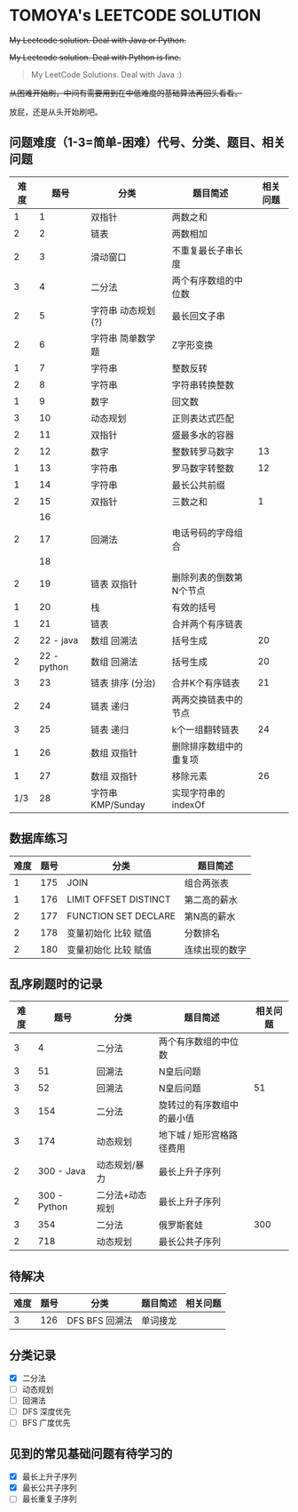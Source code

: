 # TOMOYA's LEETCODE SOLUTION

~~My Leetcode solution. Deal with Java or Python.~~

~~My Leetcode solution. Deal with Python is fine.~~

> My LeetCode Solutions. Deal with Java :)

~~从困难开始刷，中间有需要用到在中低难度的基础算法再回头看看。~~

放屁，还是从头开始刷吧。

## 问题难度（1-3=简单-困难）代号、分类、题目、相关问题

| 难度 | 题号        | 分类               | 题目简述                | 相关问题 |
| ---- | ----------- | ------------------ | ----------------------- | -------- |
| 1    | 1           | 双指针             | 两数之和                |          |
| 2    | 2           | 链表               | 两数相加                |          |
| 2    | 3           | 滑动窗口           | 不重复最长子串长度      |          |
| 3    | 4           | 二分法             | 两个有序数组的中位数    |          |
| 2    | 5           | 字符串 动态规划(?) | 最长回文子串            |          |
| 2    | 6           | 字符串 简单数学题  | Z字形变换               |          |
| 1    | 7           | 字符串             | 整数反转                |          |
| 2    | 8           | 字符串             | 字符串转换整数          |          |
| 1    | 9           | 数字               | 回文数                  |          |
| 3    | 10          | 动态规划           | 正则表达式匹配          |          |
| 2    | 11          | 双指针             | 盛最多水的容器          |          |
| 2    | 12          | 数字               | 整数转罗马数字          | 13       |
| 1    | 13          | 字符串             | 罗马数字转整数          | 12       |
| 1    | 14          | 字符串             | 最长公共前缀            |          |
| 2    | 15          | 双指针             | 三数之和                | 1        |
|      | 16          |                    |                         |          |
| 2    | 17          | 回溯法             | 电话号码的字母组合      |          |
|      | 18          |                    |                         |          |
| 2    | 19          | 链表 双指针        | 删除列表的倒数第N个节点 |          |
| 1    | 20          | 栈                 | 有效的括号              |          |
| 1    | 21          | 链表               | 合并两个有序链表        |          |
| 2    | 22 - java   | 数组 回溯法        | 括号生成                | 20       |
| 2    | 22 - python | 数组 回溯法        | 括号生成                | 20       |
| 3    | 23          | 链表 排序 (分治)   | 合并K个有序链表         | 21       |
| 2    | 24          | 链表 递归          | 两两交换链表中的节点    |          |
| 3    | 25          | 链表 递归          | k个一组翻转链表         | 24       |
| 1    | 26          | 数组 双指针        | 删除排序数组中的重复项  |          |
| 1    | 27          | 数组 双指针        | 移除元素                | 26       |
| 1/3  | 28          | 字符串 KMP/Sunday  | 实现字符串的indexOf     |          |

## 数据库练习 

| 难度 | 题号 | 分类                  | 题目简述       |
| ---- | ---- | --------------------- | -------------- |
| 1    | 175  | JOIN                  | 组合两张表     |
| 1    | 176  | LIMIT OFFSET DISTINCT | 第二高的薪水   |
| 2    | 177  | FUNCTION SET DECLARE  | 第N高的薪水    |
| 2    | 178  | 变量初始化 比较 赋值  | 分数排名       |
| 2    | 180  | 变量初始化 比较 赋值  | 连续出现的数字 |

## 乱序刷题时的记录

| 难度 | 题号         | 分类            | 题目简述                   | 相关问题 |
| ---- | ------------ | --------------- | -------------------------- | -------- |
| 3    | 4            | 二分法          | 两个有序数组的中位数       |          |
| 3    | 51           | 回溯法          | N皇后问题                  |          |
| 3    | 52           | 回溯法          | N皇后问题                  | 51       |
| 3    | 154          | 二分法          | 旋转过的有序数组中的最小值 |          |
| 3    | 174          | 动态规划        | 地下城 / 矩形宫格路径费用  |          |
| 2    | 300 - Java   | 动态规划/暴力   | 最长上升子序列             |          |
| 2    | 300 - Python | 二分法+动态规划 | 最长上升子序列             |          |
| 3    | 354          | 二分法          | 俄罗斯套娃                 | 300      |
| 2    | 718          | 动态规划        | 最长公共子序列             |          |


## 待解决

| 难度 | 题号 | 分类           | 题目简述 | 相关问题 |
| ---- | ---- | -------------- | -------- | -------- |
| 3    | 126  | DFS BFS 回溯法 | 单词接龙 |          |


## 分类记录

- [x] 二分法
- [ ] 动态规划
- [ ] 回溯法
- [ ] DFS 深度优先
- [ ] BFS 广度优先

## 见到的常见基础问题有待学习的

- [x] 最长上升子序列
- [x] 最长公共子序列
- [ ] 最长重复子序列